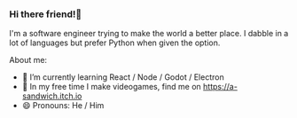 ### Hi there friend!👋

I'm a software engineer trying to make the world a better place. I dabble in a lot of languages but prefer Python when given the option. 

About me:
- 🌱 I’m currently learning React / Node / Godot / Electron
- 🎲 In my free time I make videogames, find me on https://a-sandwich.itch.io
- 😄 Pronouns: He / Him
